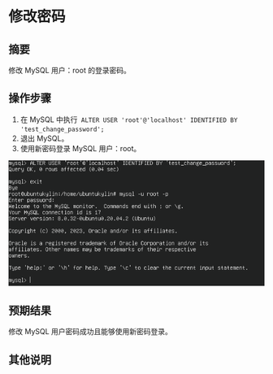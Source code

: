 # 修改密码

## 摘要

修改 MySQL 用户：root 的登录密码。

## 操作步骤

1. 在 MySQL 中执行` ALTER USER 'root'@'localhost' IDENTIFIED BY 'test_change_password';`
2. 退出 MySQL。
3. 使用新密码登录 MySQL 用户：root。


![修改密码](./img/修改密码.png)


## 预期结果

修改 MySQL 用户密码成功且能够使用新密码登录。

## 其他说明
